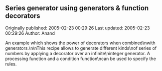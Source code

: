 ## Series generator using generators & function decorators 
Originally published: 2005-02-23 00:29:26 
Last updated: 2005-02-23 00:29:26 
Author: Anand  
 
An example which shows the power of decorators when combined\nwith generators.\n\nThis recipe allows to generate different kinds\nof series of numbers by applying a decorator over an infinite\ninteger generator. A processing function and a condition function\ncan be used to specify the rules.